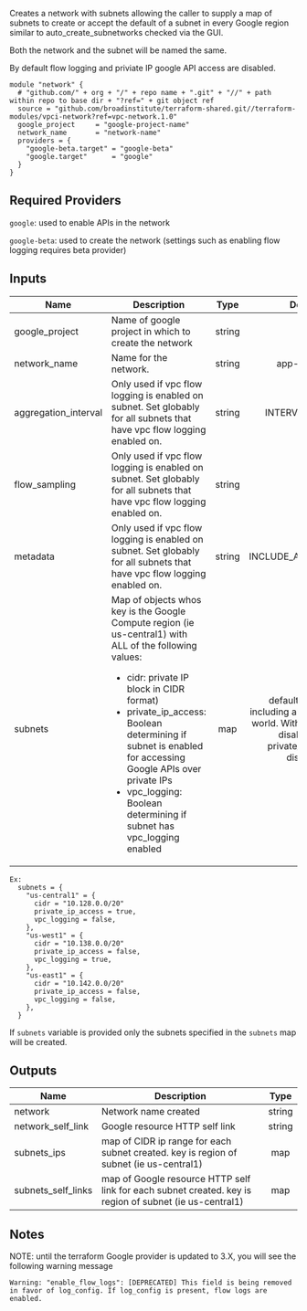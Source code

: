 Creates a network with subnets allowing the caller to supply a map of subnets to create or accept the default of a subnet in every Google region similar to auto_create_subnetworks checked via the GUI.

Both the network and the subnet will be named the same.

By default flow logging and priviate IP google API access are disabled.

```
module "network" {                                                       
  # "github.com/" + org + "/" + repo name + ".git" + "//" + path within repo to base dir + "?ref=" + git object ref
  source = "github.com/broadinstitute/terraform-shared.git//terraform-modules/vpci-network?ref=vpc-network.1.0"
  google_project     = "google-project-name"
  network_name       = "network-name"         
  providers = {                                                          
    "google-beta.target" = "google-beta"                                 
    "google.target"      = "google"                                           
  }                                                                      
}                                                                        
```

## Required Providers

`google`: used to enable APIs in the network

`google-beta`: used to create the network (settings such as enabling flow logging requires beta provider)

## Inputs
| Name | Description | Type | Default | Required |
|------|-------------|:----:|:-----:|:-----:|
| google_project | Name of google project in which to create the network | string | - | yes |
| network_name | Name for the network. | string | app-services | no |
| aggregation_interval | Only used if vpc flow logging is enabled on subnet. Set globably for all subnets that have vpc flow logging enabled on. | string | INTERVAL_10_MIN | no |
| flow_sampling | Only used if vpc flow logging is enabled on subnet. Set globably for all subnets that have vpc flow logging enabled on. | string | 0.5 | no |
| metadata | Only used if vpc flow logging is enabled on subnet. Set globably for all subnets that have vpc flow logging enabled on. | string | INCLUDE_ALL_METADATA | no |
| subnets | Map of objects whos key is the Google Compute region (ie us-central1) with ALL of the following values: <ul><li>cidr: private IP block in CIDR format)</li><li>private_ip_access: Boolean determining if subnet is enabled for accessing Google APIs over private IPs</li><li>vpc_logging: Boolean determining if subnet has vpc_logging enabled</li></ul> | map | defaults to a map including all regions in the world. With vpc flow logs disabled and private_ip_access disabled. | no |


```
Ex:
  subnets = {
    "us-central1" = {
      cidr = "10.128.0.0/20"
      private_ip_access = true,
      vpc_logging = false,
    },
    "us-west1" = {
      cidr = "10.138.0.0/20"
      private_ip_access = false,
      vpc_logging = true,
    },
    "us-east1" = {
      cidr = "10.142.0.0/20"
      private_ip_access = false,
      vpc_logging = false,
    },
  }
```

If `subnets` variable is provided only the subnets specified in the `subnets` map will be created.

## Outputs

| Name | Description | Type | 
|------|-------------|:----:|
| network | Network name created | string | 
| network_self_link | Google resource HTTP self link | string | 
| subnets_ips | map of CIDR ip range for each subnet created.  key is region of subnet (ie us-central1) | map | 
| subnets_self_links | map of Google resource HTTP self link for each subnet created.  key is region of subnet (ie us-central1) | map | 

## Notes
NOTE: until the terraform Google provider is updated to 3.X, you will see the following warning message
``` 
Warning: "enable_flow_logs": [DEPRECATED] This field is being removed in favor of log_config. If log_config is present, flow logs are enabled.
```

